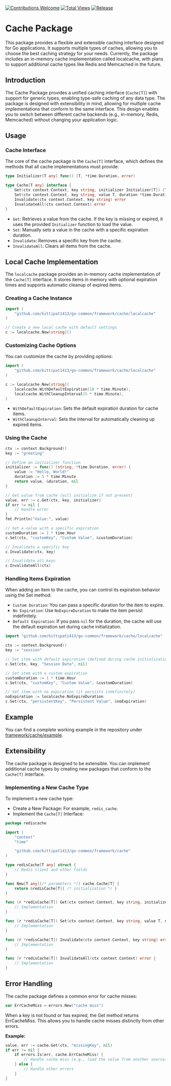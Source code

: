 [![Contributions Welcome](https://img.shields.io/badge/contributions-welcome-brightgreen.svg?style=flat)](https://github.com/kittipat1413/go-common/issues)
[![Total Views](https://hits.seeyoufarm.com/api/count/incr/badge.svg?url=https%3A%2F%2Fgithub.com%2Fkittipat1413%2Fgo-common&count_bg=%2379C83D&title_bg=%23555555&icon=go.svg&icon_color=%23E7E7E7&title=Total+Views&edge_flat=false)](https://hits.seeyoufarm.com)
[![Release](https://img.shields.io/github/release/kittipat1413/go-common.svg?style=flat)](https://github.com/kittipat1413/go-common/releases/latest)

# Cache Package
This package provides a flexible and extensible caching interface designed for Go applications. It supports multiple types of caches, allowing you to choose the best caching strategy for your needs. Currently, the package includes an in-memory cache implementation called localcache, with plans to support additional cache types like Redis and Memcached in the future.

## Introduction
The Cache Package provides a unified caching interface (`Cache[T]`) with support for generic types, enabling type-safe caching of any data type. The package is designed with extensibility in mind, allowing for multiple cache implementations that conform to the same interface. This design enables you to switch between different cache backends (e.g., in-memory, Redis, Memcached) without changing your application logic.

## Usage
### Cache Interface
The core of the cache package is the `Cache[T]` interface, which defines the methods that all cache implementations must provide:
```go
type Initializer[T any] func() (T, *time.Duration, error)

type Cache[T any] interface {
    Get(ctx context.Context, key string, initializer Initializer[T]) (T, error)
    Set(ctx context.Context, key string, value T, duration *time.Duration)
    Invalidate(ctx context.Context, key string) error
    InvalidateAll(ctx context.Context) error
}
```
- `Get`: Retrieves a value from the cache. If the key is missing or expired, it uses the provided `Initializer` function to load the value.
- `Set`: Manually sets a value in the cache with a specific expiration duration.
- `Invalidate`: Removes a specific key from the cache.
- `InvalidateAll`: Clears all items from the cache.

## Local Cache Implementation
The `localcache` package provides an in-memory cache implementation of the `Cache[T]` interface. It stores items in memory with optional expiration times and supports automatic cleanup of expired items.

### Creating a Cache Instance
```go
import (
    "github.com/kittipat1413/go-common/framework/cache/localcache"
)

// Create a new local cache with default settings
c := localcache.New[string]()
```

### Customizing Cache Options
You can customize the cache by providing options:
```go
import (
    "github.com/kittipat1413/go-common/framework/cache/localcache"
)

c := localcache.New[string](
    localcache.WithDefaultExpiration(10 * time.Minute),
    localcache.WithCleanupInterval(5 * time.Minute),
)
```
- `WithDefaultExpiration`: Sets the default expiration duration for cache items.
- `WithCleanupInterval`: Sets the interval for automatically cleaning up expired items.

### Using the Cache
```go
ctx := context.Background()
key := "greeting"

// Define an initializer function
initializer := func() (string, *time.Duration, error) {
    value := "Hello, World!"
    duration := 5 * time.Minute
    return value, &duration, nil
}

// Get value from cache (will initialize if not present)
value, err := c.Get(ctx, key, initializer)
if err != nil {
    // Handle error
}
fmt.Println("Value:", value)

// Set a value with a specific expiration
customDuration := 1 * time.Hour
c.Set(ctx, "customKey", "Custom Value", &customDuration)

// Invalidate a specific key
c.Invalidate(ctx, key)

// Invalidate all keys
c.InvalidateAll(ctx)
```

### Handling Items Expiration
When adding an item to the cache, you can control its expiration behavior using the Set method:
- `Custom Duration`: You can pass a specific duration for the item to expire.
- `No Expiration`: Use `NoExpireDuration` to make the item persist indefinitely.
- `Default Expiration`: If you pass `nil` for the duration, the cache will use the default expiration set during cache initialization.
```go
import "github.com/kittipat1413/go-common/framework/cache/localcache"

ctx := context.Background()
key := "session"

// Set item with default expiration (defined during cache initialization)
c.Set(ctx, key, "Session Data", nil)

// Set item with a custom expiration
customDuration := 1 * time.Hour
c.Set(ctx, "customKey", "Custom Value", &customDuration)

// Set item with no expiration (it persists indefinitely)
noExpiration := localcache.NoExpireDuration
c.Set(ctx, "persistentKey", "Persistent Value", &noExpiration)

```

## Example
You can find a complete working example in the repository under [framework/cache/example](example/).

## Extensibility
The cache package is designed to be extensible. You can implement additional cache types by creating new packages that conform to the `Cache[T]` interface.

### Implementing a New Cache Type
To implement a new cache type:
- Create a New Package: For example, `redis_cache`.
- Implement the `Cache[T]` Interface:
```go
package rediscache

import (
    "context"
    "time"

    "github.com/kittipat1413/go-common/framework/cache"
)

type redisCache[T any] struct {
    // Redis client and other fields
}

func New[T any](/* parameters */) cache.Cache[T] {
    return &redisCache[T]{ /* initialization */ }
}

func (r *redisCache[T]) Get(ctx context.Context, key string, initializer cache.Initializer[T]) (T, error) {
    // Implementation
}

func (r *redisCache[T]) Set(ctx context.Context, key string, value T, duration *time.Duration) {
    // Implementation
}

func (r *redisCache[T]) Invalidate(ctx context.Context, key string) error {
    // Implementation
}

func (r *redisCache[T]) InvalidateAll(ctx context.Context) error {
    // Implementation
}
```

## Error Handling
The cache package defines a common error for cache misses:

```go
var ErrCacheMiss = errors.New("cache miss")
```
When a key is not found or has expired, the Get method returns ErrCacheMiss. This allows you to handle cache misses distinctly from other errors.

**Example:**

```go
value, err := cache.Get(ctx, "missingKey", nil)
if err != nil {
    if errors.Is(err, cache.ErrCacheMiss) {
        // Handle cache miss (e.g., load the value from another source)
    } else {
        // Handle other errors
    }
}
```